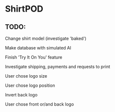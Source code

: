 # ShirtPOD

## TODO:
Change shirt model (investigate 'baked')

Make database with simulated AI

Finish 'Try It On You' feature

Investigate shipping, payments and requests to print

User chose logo size

User chose logo position

Invert back logo

User chose front or/and back logo


